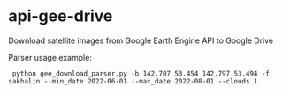# api-gee-drive
Download satellite images from Google Earth Engine API to Google Drive

Parser usage example:
<pre><code> python gee_download_parser.py -b 142.707 53.454 142.797 53.494 -f sakhalin --min_date 2022-06-01 --max_date 2022-08-01 --clouds 1 <code><pre>

